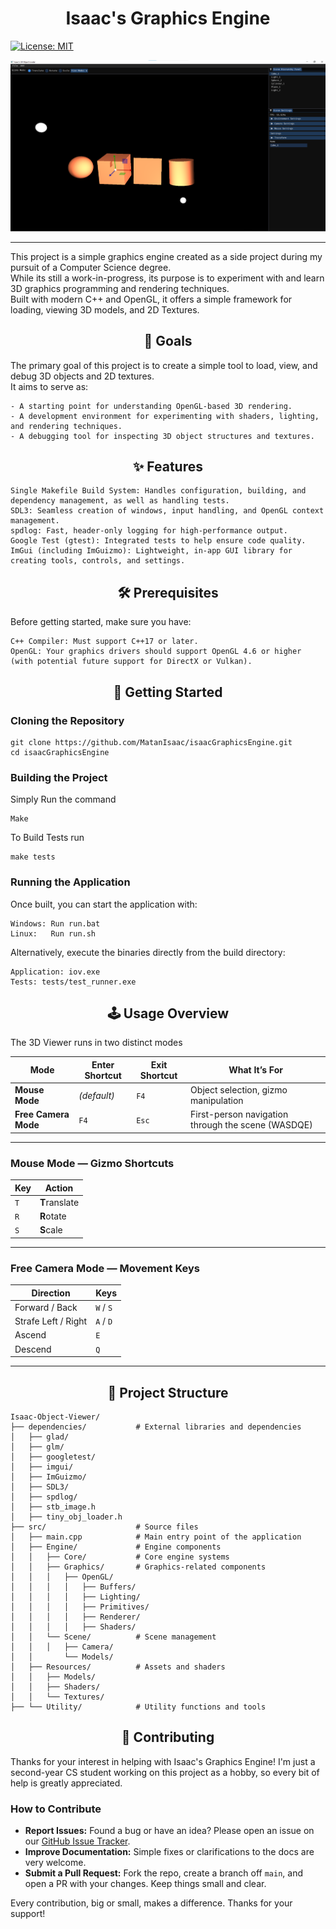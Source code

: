 # <div align="center"> Isaac's Graphics Engine </div>
<!-- License -->
[![License: MIT](https://img.shields.io/badge/License-MIT-yellow.svg)](https://opensource.org/licenses/MIT)


<div align="center">
    <img src="https://github.com/MatanIsaac/IsaacObjectViewer/blob/dev/iov1.png" alt="Isaac-3D-Object-Viewer">
</div>

---                                                                                                                                                                                                              

This project is a simple graphics engine created as a side project during my pursuit of a Computer Science degree.                            
While its still a work-in-progress, its purpose is to experiment with and learn 3D graphics programming and rendering techniques.                               
Built with modern C++ and OpenGL, it offers a simple framework for loading, viewing 3D models, and 2D Textures.

## <div align="center"> 🎯 Goals </div>

The primary goal of this project is to create a simple tool to load, view, and debug 3D objects and 2D textures.    
It aims to serve as:

    - A starting point for understanding OpenGL-based 3D rendering.
    - A development environment for experimenting with shaders, lighting, and rendering techniques.
    - A debugging tool for inspecting 3D object structures and textures.


## <div align="center"> ✨ Features </div>

    Single Makefile Build System: Handles configuration, building, and dependency management, as well as handling tests.
    SDL3: Seamless creation of windows, input handling, and OpenGL context management.
    spdlog: Fast, header-only logging for high-performance output.
    Google Test (gtest): Integrated tests to help ensure code quality.
    ImGui (including ImGuizmo): Lightweight, in-app GUI library for creating tools, controls, and settings.

## <div align="center"> 🛠️ Prerequisites </div>

Before getting started, make sure you have:

    C++ Compiler: Must support C++17 or later.
    OpenGL: Your graphics drivers should support OpenGL 4.6 or higher (with potential future support for DirectX or Vulkan).

## <div align="center"> 🚀 Getting Started </div>

### Cloning the Repository

    git clone https://github.com/MatanIsaac/isaacGraphicsEngine.git
    cd isaacGraphicsEngine

### Building the Project
Simply Run the command
    
    Make 
To Build Tests run 
    
    make tests


### Running the Application

Once built, you can start the application with:

    Windows: Run run.bat
    Linux:   Run run.sh

Alternatively, execute the binaries directly from the build directory:

    Application: iov.exe
    Tests: tests/test_runner.exe

## <div align="center"> 🕹️ Usage Overview </div>

The 3D Viewer runs in two distinct modes

| Mode               | Enter Shortcut | Exit Shortcut | What It’s For                                          |
|--------------------|----------------|---------------|--------------------------------------------------------|
| **Mouse Mode**     | *(default)*    | `F4`          | Object selection, gizmo manipulation                   |
| **Free Camera Mode** | `F4`          | `Esc`         | First-person navigation through the scene (WASDQE)     |

---

### Mouse Mode — Gizmo Shortcuts

| Key | Action        |
|-----|---------------|
| `T` | **T**ranslate |
| `R` | **R**otate    |
| `S` | **S**cale     |

---

### Free Camera Mode — Movement Keys

| Direction | Keys |
|-----------|------|
| Forward / Back | `W` / `S` |
| Strafe Left / Right | `A` / `D` |
| Ascend | `E` |
| Descend | `Q` |

---

## <div align="center"> 📁 Project Structure </div>  


    Isaac-Object-Viewer/
    ├── dependencies/           # External libraries and dependencies
    │   ├── glad/
    │   ├── glm/
    │   ├── googletest/
    │   ├── imgui/
    │   ├── ImGuizmo/
    │   ├── SDL3/
    │   ├── spdlog/
    │   ├── stb_image.h
    │   ├── tiny_obj_loader.h
    ├── src/                    # Source files
    │   ├── main.cpp            # Main entry point of the application
    │   ├── Engine/             # Engine components
    │   │   ├── Core/           # Core engine systems
    │   │   ├── Graphics/       # Graphics-related components
    │   │   │   ├── OpenGL/
    │   │   │   │   ├── Buffers/
    │   │   │   │   ├── Lighting/
    │   │   │   │   ├── Primitives/
    │   │   │   │   ├── Renderer/
    │   │   │   │   ├── Shaders/
    │   │   └── Scene/          # Scene management
    │   │   │   ├── Camera/
    │   │       └── Models/
    │   ├── Resources/          # Assets and shaders
    │   │   ├── Models/
    │   │   ├── Shaders/
    │   │   └── Textures/
    ├── └── Utility/            # Utility functions and tools


## <div align="center"> 🤝 Contributing </div>
Thanks for your interest in helping with Isaac's Graphics Engine! I'm just a second-year CS student working on this project as a hobby, so every bit of help is greatly appreciated.

### How to Contribute

- **Report Issues:** Found a bug or have an idea? Please open an issue on our [GitHub Issue Tracker](https://github.com/MatanIsaac/IsaacGraphicsEngine/issues).
- **Improve Documentation:** Simple fixes or clarifications to the docs are very welcome.
- **Submit a Pull Request:** Fork the repo, create a branch off `main`, and open a PR with your changes. Keep things small and clear.

Every contribution, big or small, makes a difference. Thanks for your support!
